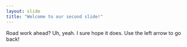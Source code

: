 ```yaml
---
layout: slide
title: "Welcome to our second slide!"
---
```

Road work ahead? Uh, yeah. I sure hope it does.
Use the left arrow to go back!
